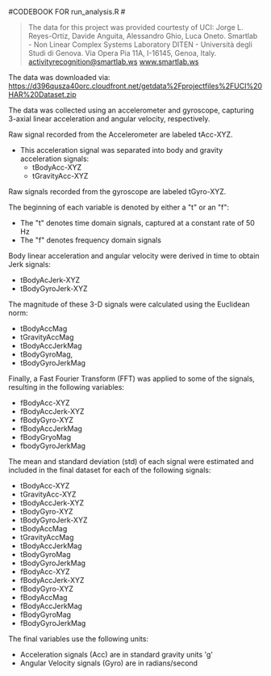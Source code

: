 #CODEBOOK FOR run_analysis.R #

>The data for this project was provided courtesty of UCI:
Jorge L. Reyes-Ortiz, Davide Anguita, Alessandro Ghio, Luca Oneto.
Smartlab - Non Linear Complex Systems Laboratory
DITEN - Università degli Studi di Genova.
Via Opera Pia 11A, I-16145, Genoa, Italy.
activityrecognition@smartlab.ws
www.smartlab.ws
  
The data was downloaded via: https://d396qusza40orc.cloudfront.net/getdata%2Fprojectfiles%2FUCI%20HAR%20Dataset.zip
  
The data was collected using an accelerometer and gyroscope, capturing 3-axial linear acceleration and angular velocity,    respectively.
 
Raw signal recorded from the Accelerometer are labeled tAcc-XYZ.
  - This acceleration signal was separated into body and gravity acceleration signals:
    - tBodyAcc-XYZ
    - tGravityAcc-XYZ

Raw signals recorded from the gyroscope are labeled tGyro-XYZ.
  
The beginning of each variable is denoted by either a "t" or an "f":
  - The "t" denotes time domain signals, captured at a constant rate of 50 Hz
  - The "f" denotes frequency domain signals
 
Body linear acceleration and angular velocity were derived in time to obtain Jerk signals:
  - tBodyAcJerk-XYZ
  - tBodyGyroJerk-XYZ

The magnitude of these 3-D signals were calculated using the Euclidean norm:
 - tBodyAccMag
 - tGravityAccMag
 - tBodyAccJerkMag
 - tBodyGyroMag,
 - tBodyGyroJerkMag
 
Finally, a Fast Fourier Transform (FFT) was applied to some of the signals, resulting in the following variables:
 - fBodyAcc-XYZ
 - fBodyAccJerk-XYZ
 - fBodyGyro-XYZ
 - fBodyAccJerkMag
 - fBodyGryoMag
 - fbodyGyroJerkMag
   
The mean and standard deviation (std) of each signal were estimated and included in the final dataset for each of the following signals:
 - tBodyAcc-XYZ
 - tGravityAcc-XYZ
 - tBodyAccJerk-XYZ
 - tBodyGyro-XYZ
 - tBodyGyroJerk-XYZ
 - tBodyAccMag
 - tGravityAccMag
 - tBodyAccJerkMag
 - tBodyGyroMag
 - tBodyGyroJerkMag
 - fBodyAcc-XYZ
 - fBodyAccJerk-XYZ
 - fBodyGyro-XYZ
 - fBodyAccMag
 - fBodyAccJerkMag
 - fBodyGyroMag
 - fBodyGyroJerkMag
 
The final variables use the following units:
  - Acceleration signals (Acc) are in standard gravity units 'g'
  - Angular Velocity signals (Gyro) are in radians/second
 

